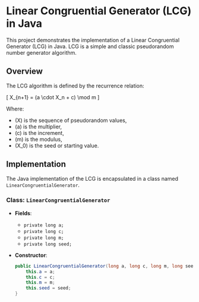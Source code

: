 # Linear Congruential Generator (LCG) in Java

This project demonstrates the implementation of a Linear Congruential Generator (LCG) in Java. LCG is a simple and classic pseudorandom number generator algorithm.

## Overview

The LCG algorithm is defined by the recurrence relation:

\[ X_{n+1} = (a \cdot X_n + c) \mod m \]

Where:
- \(X\) is the sequence of pseudorandom values,
- \(a\) is the multiplier,
- \(c\) is the increment,
- \(m\) is the modulus,
- \(X_0\) is the seed or starting value.

## Implementation

The Java implementation of the LCG is encapsulated in a class named `LinearCongruentialGenerator`.

### Class: `LinearCongruentialGenerator`

- **Fields**:
  - `private long a;`
  - `private long c;`
  - `private long m;`
  - `private long seed;`

- **Constructor**:
  ```java
  public LinearCongruentialGenerator(long a, long c, long m, long seed) {
      this.a = a;
      this.c = c;
      this.m = m;
      this.seed = seed;
  }
